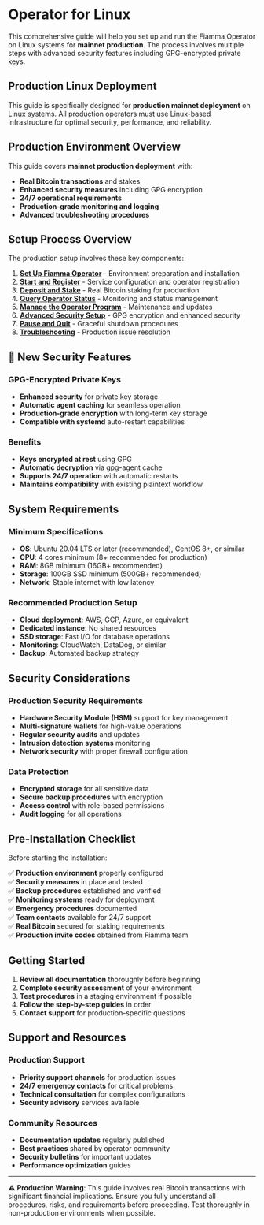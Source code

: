 # Operator for Linux

This comprehensive guide will help you set up and run the Fiamma Operator on Linux systems for **mainnet production**. The process involves multiple steps with advanced security features including GPG-encrypted private keys.

## Production Linux Deployment

This guide is specifically designed for **production mainnet deployment** on Linux systems. All production operators must use Linux-based infrastructure for optimal security, performance, and reliability.

## Production Environment Overview

This guide covers **mainnet production deployment** with:
- **Real Bitcoin transactions** and stakes
- **Enhanced security measures** including GPG encryption
- **24/7 operational requirements**
- **Production-grade monitoring and logging**
- **Advanced troubleshooting procedures**

## Setup Process Overview

The production setup involves these key components:

1. **[Set Up Fiamma Operator](1.-set-up-fiamma-operator.md)** - Environment preparation and installation
2. **[Start and Register](2.-start-and-register.md)** - Service configuration and operator registration
3. **[Deposit and Stake](3.-deposit-and-stake.md)** - Real Bitcoin staking for production
4. **[Query Operator Status](4.-query-operator-status.md)** - Monitoring and status management
5. **[Manage the Operator Program](5.-manage-the-operator-program.md)** - Maintenance and updates
6. **[Advanced Security Setup](6.-advanced-security-setup.md)** - GPG encryption and enhanced security
7. **[Pause and Quit](7.-pause-and-quit.md)** - Graceful shutdown procedures
8. **[Troubleshooting](8.-troubleshooting.md)** - Production issue resolution

## 🔐 New Security Features

### GPG-Encrypted Private Keys
- **Enhanced security** for private key storage
- **Automatic agent caching** for seamless operation
- **Production-grade encryption** with long-term key storage
- **Compatible with systemd** auto-restart capabilities

### Benefits
- **Keys encrypted at rest** using GPG
- **Automatic decryption** via gpg-agent cache
- **Supports 24/7 operation** with automatic restarts
- **Maintains compatibility** with existing plaintext workflow

## System Requirements

### Minimum Specifications
- **OS**: Ubuntu 20.04 LTS or later (recommended), CentOS 8+, or similar
- **CPU**: 4 cores minimum (8+ recommended for production)
- **RAM**: 8GB minimum (16GB+ recommended)
- **Storage**: 100GB SSD minimum (500GB+ recommended)
- **Network**: Stable internet with low latency

### Recommended Production Setup
- **Cloud deployment**: AWS, GCP, Azure, or equivalent
- **Dedicated instance**: No shared resources
- **SSD storage**: Fast I/O for database operations
- **Monitoring**: CloudWatch, DataDog, or similar
- **Backup**: Automated backup strategy

## Security Considerations

### Production Security Requirements
- **Hardware Security Module (HSM)** support for key management
- **Multi-signature wallets** for high-value operations
- **Regular security audits** and updates
- **Intrusion detection systems** monitoring
- **Network security** with proper firewall configuration

### Data Protection
- **Encrypted storage** for all sensitive data
- **Secure backup procedures** with encryption
- **Access control** with role-based permissions
- **Audit logging** for all operations

## Pre-Installation Checklist

Before starting the installation:

✅ **Production environment** properly configured  
✅ **Security measures** in place and tested  
✅ **Backup procedures** established and verified  
✅ **Monitoring systems** ready for deployment  
✅ **Emergency procedures** documented  
✅ **Team contacts** available for 24/7 support  
✅ **Real Bitcoin** secured for staking requirements  
✅ **Production invite codes** obtained from Fiamma team  

## Getting Started

1. **Review all documentation** thoroughly before beginning
2. **Complete security assessment** of your environment
3. **Test procedures** in a staging environment if possible
4. **Follow the step-by-step guides** in order
5. **Contact support** for production-specific questions

## Support and Resources

### Production Support
- **Priority support channels** for production issues
- **24/7 emergency contacts** for critical problems
- **Technical consultation** for complex configurations
- **Security advisory** services available

### Community Resources
- **Documentation updates** regularly published
- **Best practices** shared by operator community
- **Security bulletins** for important updates
- **Performance optimization** guides

---

**⚠️ Production Warning**: This guide involves real Bitcoin transactions with significant financial implications. Ensure you fully understand all procedures, risks, and requirements before proceeding. Test thoroughly in non-production environments when possible.
